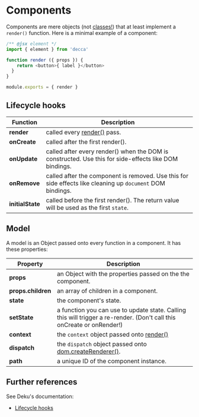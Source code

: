 # Components

Components are mere objects (not [classes!](https://facebook.github.io/react/docs/top-level-api.html#react.createclass)) that at least implement a `render()` function.  Here is a minimal example of a component:

```js
/** @jsx element */
import { element } from 'decca'

function render ({ props }) {
    return <button>{ label }</button>
  }
}

module.exports = { render }
```

## Lifecycle hooks

| Function | Description
|---|---
| __render__ | called every [render()](api.md#render) pass.
| __onCreate__ | called after the first render().
| __onUpdate__ | called after every render() when the DOM is constructed. Use this for side-effects like DOM bindings.
| __onRemove__ | called after the component is removed. Use this for side effects like cleaning up `document` DOM bindings.
| __initialState__ | called before the first render(). The return value will be used as the first `state`.

<!-- {table:.no-head} -->

## Model

A model is an Object passed onto every function in a component. It has these properties:


| Property | Description
|---|---
| __props__ | an Object with the properties passed on the the component.
| __props.children__ | an array of children in a component.
| __state__ | the component's state.
| __setState__ | a function you can use to update state. Calling this will trigger a re-render. (Don't call this onCreate or onRender!)
| __context__ | the `context` object passed onto [render()](api.md#render)
| __dispatch__ | the `dispatch` object passed onto [dom.createRenderer()](api.md#dom.createrenderer).
| __path__ | a unique ID of the component instance.

<!-- {table:.no-head} -->

## Further references

See Deku's documentation:

- [Lifecycle hooks](https://dekujs.github.io/deku/docs/advanced/lifecycle.html)
